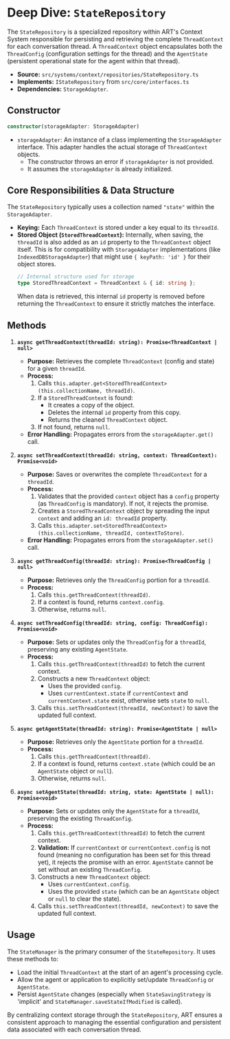 # Deep Dive: `StateRepository`

The `StateRepository` is a specialized repository within ART's Context System responsible for persisting and retrieving the complete `ThreadContext` for each conversation thread. A `ThreadContext` object encapsulates both the `ThreadConfig` (configuration settings for the thread) and the `AgentState` (persistent operational state for the agent within that thread).

*   **Source:** `src/systems/context/repositories/StateRepository.ts`
*   **Implements:** `IStateRepository` from `src/core/interfaces.ts`
*   **Dependencies:** `StorageAdapter`.

## Constructor

```typescript
constructor(storageAdapter: StorageAdapter)
```

*   `storageAdapter`: An instance of a class implementing the `StorageAdapter` interface. This adapter handles the actual storage of `ThreadContext` objects.
    *   The constructor throws an error if `storageAdapter` is not provided.
    *   It assumes the `storageAdapter` is already initialized.

## Core Responsibilities & Data Structure

The `StateRepository` typically uses a collection named `"state"` within the `StorageAdapter`.

*   **Keying:** Each `ThreadContext` is stored under a key equal to its `threadId`.
*   **Stored Object (`StoredThreadContext`):** Internally, when saving, the `threadId` is also added as an `id` property to the `ThreadContext` object itself. This is for compatibility with `StorageAdapter` implementations (like `IndexedDBStorageAdapter`) that might use `{ keyPath: 'id' }` for their object stores.
    ```typescript
    // Internal structure used for storage
    type StoredThreadContext = ThreadContext & { id: string };
    ```
    When data is retrieved, this internal `id` property is removed before returning the `ThreadContext` to ensure it strictly matches the interface.

## Methods

1.  **`async getThreadContext(threadId: string): Promise<ThreadContext | null>`**
    *   **Purpose:** Retrieves the complete `ThreadContext` (config and state) for a given `threadId`.
    *   **Process:**
        1.  Calls `this.adapter.get<StoredThreadContext>(this.collectionName, threadId)`.
        2.  If a `StoredThreadContext` is found:
            *   It creates a copy of the object.
            *   Deletes the internal `id` property from this copy.
            *   Returns the cleaned `ThreadContext` object.
        3.  If not found, returns `null`.
    *   **Error Handling:** Propagates errors from the `storageAdapter.get()` call.

2.  **`async setThreadContext(threadId: string, context: ThreadContext): Promise<void>`**
    *   **Purpose:** Saves or overwrites the complete `ThreadContext` for a `threadId`.
    *   **Process:**
        1.  Validates that the provided `context` object has a `config` property (as `ThreadConfig` is mandatory). If not, it rejects the promise.
        2.  Creates a `StoredThreadContext` object by spreading the input `context` and adding an `id: threadId` property.
        3.  Calls `this.adapter.set<StoredThreadContext>(this.collectionName, threadId, contextToStore)`.
    *   **Error Handling:** Propagates errors from the `storageAdapter.set()` call.

3.  **`async getThreadConfig(threadId: string): Promise<ThreadConfig | null>`**
    *   **Purpose:** Retrieves only the `ThreadConfig` portion for a `threadId`.
    *   **Process:**
        1.  Calls `this.getThreadContext(threadId)`.
        2.  If a context is found, returns `context.config`.
        3.  Otherwise, returns `null`.

4.  **`async setThreadConfig(threadId: string, config: ThreadConfig): Promise<void>`**
    *   **Purpose:** Sets or updates only the `ThreadConfig` for a `threadId`, preserving any existing `AgentState`.
    *   **Process:**
        1.  Calls `this.getThreadContext(threadId)` to fetch the current context.
        2.  Constructs a new `ThreadContext` object:
            *   Uses the provided `config`.
            *   Uses `currentContext.state` if `currentContext` and `currentContext.state` exist, otherwise sets `state` to `null`.
        3.  Calls `this.setThreadContext(threadId, newContext)` to save the updated full context.

5.  **`async getAgentState(threadId: string): Promise<AgentState | null>`**
    *   **Purpose:** Retrieves only the `AgentState` portion for a `threadId`.
    *   **Process:**
        1.  Calls `this.getThreadContext(threadId)`.
        2.  If a context is found, returns `context.state` (which could be an `AgentState` object or `null`).
        3.  Otherwise, returns `null`.

6.  **`async setAgentState(threadId: string, state: AgentState | null): Promise<void>`**
    *   **Purpose:** Sets or updates only the `AgentState` for a `threadId`, preserving the existing `ThreadConfig`.
    *   **Process:**
        1.  Calls `this.getThreadContext(threadId)` to fetch the current context.
        2.  **Validation:** If `currentContext` or `currentContext.config` is not found (meaning no configuration has been set for this thread yet), it rejects the promise with an error. `AgentState` cannot be set without an existing `ThreadConfig`.
        3.  Constructs a new `ThreadContext` object:
            *   Uses `currentContext.config`.
            *   Uses the provided `state` (which can be an `AgentState` object or `null` to clear the state).
        4.  Calls `this.setThreadContext(threadId, newContext)` to save the updated full context.

## Usage

The `StateManager` is the primary consumer of the `StateRepository`. It uses these methods to:

*   Load the initial `ThreadContext` at the start of an agent's processing cycle.
*   Allow the agent or application to explicitly set/update `ThreadConfig` or `AgentState`.
*   Persist `AgentState` changes (especially when `StateSavingStrategy` is 'implicit' and `StateManager.saveStateIfModified` is called).

By centralizing context storage through the `StateRepository`, ART ensures a consistent approach to managing the essential configuration and persistent data associated with each conversation thread.